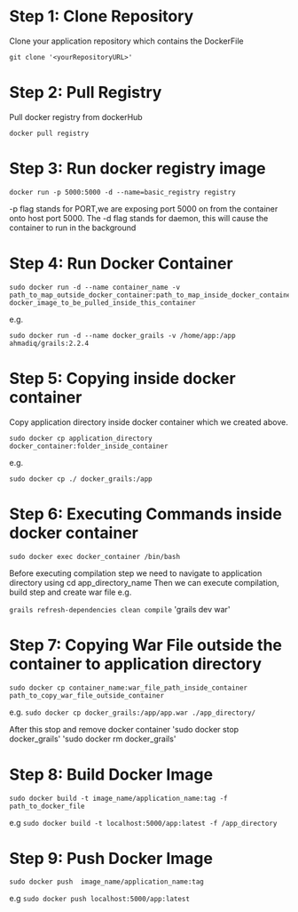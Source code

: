 # Step 1: Clone Repository

Clone your application repository which contains the DockerFile
```
git clone '<yourRepositoryURL>'
```

# Step 2: Pull Registry

Pull docker registry from dockerHub

```
docker pull registry
```

# Step 3: Run docker registry image 

```
docker run -p 5000:5000 -d --name=basic_registry registry
```
-p flag stands for PORT,we are exposing port 5000 on from the container onto host port 5000. The -d flag stands for daemon, this will cause the container to run in the background

# Step 4: Run Docker Container

```
sudo docker run -d --name container_name -v path_to_map_outside_docker_container:path_to_map_inside_docker_container docker_image_to_be_pulled_inside_this_container
```

e.g.

`sudo docker run -d --name docker_grails -v /home/app:/app ahmadiq/grails:2.2.4`

# Step 5: Copying inside docker container 

Copy application directory inside docker container which we created above.

```
sudo docker cp application_directory docker_container:folder_inside_container
```
e.g.

`sudo docker cp ./ docker_grails:/app`

# Step 6: Executing Commands inside docker container

```
sudo docker exec docker_container /bin/bash 
```
Before executing compilation step we need to navigate to application directory using
  cd app_directory_name
Then we can execute compilation, build step and create war file 
e.g.

`grails refresh-dependencies clean compile`
'grails dev war'

# Step 7: Copying War File outside the container to application directory
```
sudo docker cp container_name:war_file_path_inside_container path_to_copy_war_file_outside_container
```
e.g. 
`sudo docker cp docker_grails:/app/app.war ./app_directory/`

After this stop and remove docker container 
'sudo docker stop docker_grails'
'sudo docker rm docker_grails'

# Step 8: Build Docker Image 

```
sudo docker build -t image_name/application_name:tag -f path_to_docker_file
```
e.g
`sudo docker build -t localhost:5000/app:latest -f /app_directory`

# Step 9: Push Docker Image 

```
sudo docker push  image_name/application_name:tag 
```
e.g
`sudo docker push localhost:5000/app:latest`
